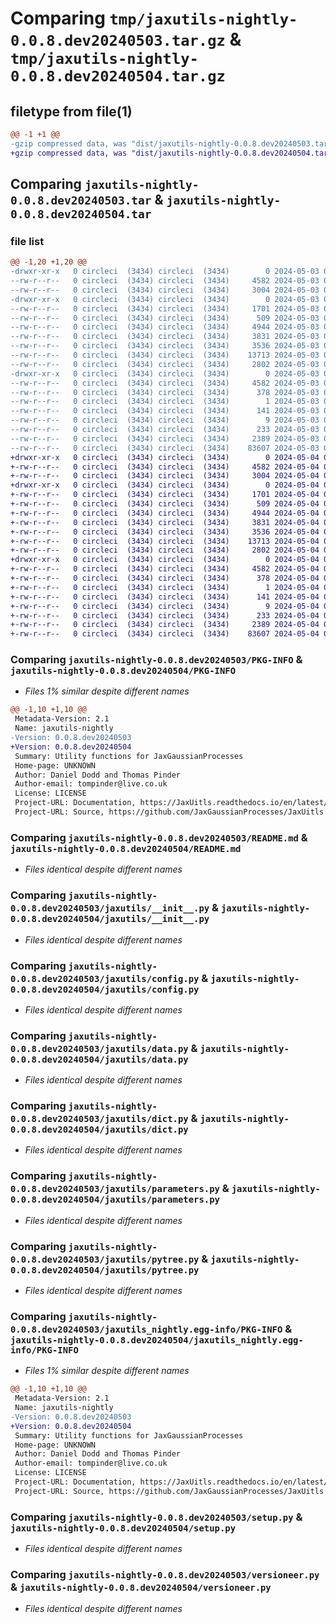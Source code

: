 # Comparing `tmp/jaxutils-nightly-0.0.8.dev20240503.tar.gz` & `tmp/jaxutils-nightly-0.0.8.dev20240504.tar.gz`

## filetype from file(1)

```diff
@@ -1 +1 @@
-gzip compressed data, was "dist/jaxutils-nightly-0.0.8.dev20240503.tar", last modified: Fri May  3 00:06:46 2024, max compression
+gzip compressed data, was "dist/jaxutils-nightly-0.0.8.dev20240504.tar", last modified: Sat May  4 00:06:49 2024, max compression
```

## Comparing `jaxutils-nightly-0.0.8.dev20240503.tar` & `jaxutils-nightly-0.0.8.dev20240504.tar`

### file list

```diff
@@ -1,20 +1,20 @@
-drwxr-xr-x   0 circleci  (3434) circleci  (3434)        0 2024-05-03 00:06:46.563014 jaxutils-nightly-0.0.8.dev20240503/
--rw-r--r--   0 circleci  (3434) circleci  (3434)     4582 2024-05-03 00:06:46.563014 jaxutils-nightly-0.0.8.dev20240503/PKG-INFO
--rw-r--r--   0 circleci  (3434) circleci  (3434)     3004 2024-05-03 00:06:39.000000 jaxutils-nightly-0.0.8.dev20240503/README.md
-drwxr-xr-x   0 circleci  (3434) circleci  (3434)        0 2024-05-03 00:06:46.563014 jaxutils-nightly-0.0.8.dev20240503/jaxutils/
--rw-r--r--   0 circleci  (3434) circleci  (3434)     1701 2024-05-03 00:06:39.000000 jaxutils-nightly-0.0.8.dev20240503/jaxutils/__init__.py
--rw-r--r--   0 circleci  (3434) circleci  (3434)      509 2024-05-03 00:06:46.563014 jaxutils-nightly-0.0.8.dev20240503/jaxutils/_version.py
--rw-r--r--   0 circleci  (3434) circleci  (3434)     4944 2024-05-03 00:06:39.000000 jaxutils-nightly-0.0.8.dev20240503/jaxutils/config.py
--rw-r--r--   0 circleci  (3434) circleci  (3434)     3831 2024-05-03 00:06:39.000000 jaxutils-nightly-0.0.8.dev20240503/jaxutils/data.py
--rw-r--r--   0 circleci  (3434) circleci  (3434)     3536 2024-05-03 00:06:39.000000 jaxutils-nightly-0.0.8.dev20240503/jaxutils/dict.py
--rw-r--r--   0 circleci  (3434) circleci  (3434)    13713 2024-05-03 00:06:39.000000 jaxutils-nightly-0.0.8.dev20240503/jaxutils/parameters.py
--rw-r--r--   0 circleci  (3434) circleci  (3434)     2802 2024-05-03 00:06:39.000000 jaxutils-nightly-0.0.8.dev20240503/jaxutils/pytree.py
-drwxr-xr-x   0 circleci  (3434) circleci  (3434)        0 2024-05-03 00:06:46.563014 jaxutils-nightly-0.0.8.dev20240503/jaxutils_nightly.egg-info/
--rw-r--r--   0 circleci  (3434) circleci  (3434)     4582 2024-05-03 00:06:46.000000 jaxutils-nightly-0.0.8.dev20240503/jaxutils_nightly.egg-info/PKG-INFO
--rw-r--r--   0 circleci  (3434) circleci  (3434)      378 2024-05-03 00:06:46.000000 jaxutils-nightly-0.0.8.dev20240503/jaxutils_nightly.egg-info/SOURCES.txt
--rw-r--r--   0 circleci  (3434) circleci  (3434)        1 2024-05-03 00:06:46.000000 jaxutils-nightly-0.0.8.dev20240503/jaxutils_nightly.egg-info/dependency_links.txt
--rw-r--r--   0 circleci  (3434) circleci  (3434)      141 2024-05-03 00:06:46.000000 jaxutils-nightly-0.0.8.dev20240503/jaxutils_nightly.egg-info/requires.txt
--rw-r--r--   0 circleci  (3434) circleci  (3434)        9 2024-05-03 00:06:46.000000 jaxutils-nightly-0.0.8.dev20240503/jaxutils_nightly.egg-info/top_level.txt
--rw-r--r--   0 circleci  (3434) circleci  (3434)      233 2024-05-03 00:06:46.563014 jaxutils-nightly-0.0.8.dev20240503/setup.cfg
--rw-r--r--   0 circleci  (3434) circleci  (3434)     2389 2024-05-03 00:06:39.000000 jaxutils-nightly-0.0.8.dev20240503/setup.py
--rw-r--r--   0 circleci  (3434) circleci  (3434)    83607 2024-05-03 00:06:39.000000 jaxutils-nightly-0.0.8.dev20240503/versioneer.py
+drwxr-xr-x   0 circleci  (3434) circleci  (3434)        0 2024-05-04 00:06:49.257333 jaxutils-nightly-0.0.8.dev20240504/
+-rw-r--r--   0 circleci  (3434) circleci  (3434)     4582 2024-05-04 00:06:49.257333 jaxutils-nightly-0.0.8.dev20240504/PKG-INFO
+-rw-r--r--   0 circleci  (3434) circleci  (3434)     3004 2024-05-04 00:06:42.000000 jaxutils-nightly-0.0.8.dev20240504/README.md
+drwxr-xr-x   0 circleci  (3434) circleci  (3434)        0 2024-05-04 00:06:49.257333 jaxutils-nightly-0.0.8.dev20240504/jaxutils/
+-rw-r--r--   0 circleci  (3434) circleci  (3434)     1701 2024-05-04 00:06:42.000000 jaxutils-nightly-0.0.8.dev20240504/jaxutils/__init__.py
+-rw-r--r--   0 circleci  (3434) circleci  (3434)      509 2024-05-04 00:06:49.257333 jaxutils-nightly-0.0.8.dev20240504/jaxutils/_version.py
+-rw-r--r--   0 circleci  (3434) circleci  (3434)     4944 2024-05-04 00:06:42.000000 jaxutils-nightly-0.0.8.dev20240504/jaxutils/config.py
+-rw-r--r--   0 circleci  (3434) circleci  (3434)     3831 2024-05-04 00:06:42.000000 jaxutils-nightly-0.0.8.dev20240504/jaxutils/data.py
+-rw-r--r--   0 circleci  (3434) circleci  (3434)     3536 2024-05-04 00:06:42.000000 jaxutils-nightly-0.0.8.dev20240504/jaxutils/dict.py
+-rw-r--r--   0 circleci  (3434) circleci  (3434)    13713 2024-05-04 00:06:42.000000 jaxutils-nightly-0.0.8.dev20240504/jaxutils/parameters.py
+-rw-r--r--   0 circleci  (3434) circleci  (3434)     2802 2024-05-04 00:06:42.000000 jaxutils-nightly-0.0.8.dev20240504/jaxutils/pytree.py
+drwxr-xr-x   0 circleci  (3434) circleci  (3434)        0 2024-05-04 00:06:49.257333 jaxutils-nightly-0.0.8.dev20240504/jaxutils_nightly.egg-info/
+-rw-r--r--   0 circleci  (3434) circleci  (3434)     4582 2024-05-04 00:06:49.000000 jaxutils-nightly-0.0.8.dev20240504/jaxutils_nightly.egg-info/PKG-INFO
+-rw-r--r--   0 circleci  (3434) circleci  (3434)      378 2024-05-04 00:06:49.000000 jaxutils-nightly-0.0.8.dev20240504/jaxutils_nightly.egg-info/SOURCES.txt
+-rw-r--r--   0 circleci  (3434) circleci  (3434)        1 2024-05-04 00:06:49.000000 jaxutils-nightly-0.0.8.dev20240504/jaxutils_nightly.egg-info/dependency_links.txt
+-rw-r--r--   0 circleci  (3434) circleci  (3434)      141 2024-05-04 00:06:49.000000 jaxutils-nightly-0.0.8.dev20240504/jaxutils_nightly.egg-info/requires.txt
+-rw-r--r--   0 circleci  (3434) circleci  (3434)        9 2024-05-04 00:06:49.000000 jaxutils-nightly-0.0.8.dev20240504/jaxutils_nightly.egg-info/top_level.txt
+-rw-r--r--   0 circleci  (3434) circleci  (3434)      233 2024-05-04 00:06:49.257333 jaxutils-nightly-0.0.8.dev20240504/setup.cfg
+-rw-r--r--   0 circleci  (3434) circleci  (3434)     2389 2024-05-04 00:06:42.000000 jaxutils-nightly-0.0.8.dev20240504/setup.py
+-rw-r--r--   0 circleci  (3434) circleci  (3434)    83607 2024-05-04 00:06:42.000000 jaxutils-nightly-0.0.8.dev20240504/versioneer.py
```

### Comparing `jaxutils-nightly-0.0.8.dev20240503/PKG-INFO` & `jaxutils-nightly-0.0.8.dev20240504/PKG-INFO`

 * *Files 1% similar despite different names*

```diff
@@ -1,10 +1,10 @@
 Metadata-Version: 2.1
 Name: jaxutils-nightly
-Version: 0.0.8.dev20240503
+Version: 0.0.8.dev20240504
 Summary: Utility functions for JaxGaussianProcesses
 Home-page: UNKNOWN
 Author: Daniel Dodd and Thomas Pinder
 Author-email: tompinder@live.co.uk
 License: LICENSE
 Project-URL: Documentation, https://JaxUitls.readthedocs.io/en/latest/
 Project-URL: Source, https://github.com/JaxGaussianProcesses/JaxUitls
```

### Comparing `jaxutils-nightly-0.0.8.dev20240503/README.md` & `jaxutils-nightly-0.0.8.dev20240504/README.md`

 * *Files identical despite different names*

### Comparing `jaxutils-nightly-0.0.8.dev20240503/jaxutils/__init__.py` & `jaxutils-nightly-0.0.8.dev20240504/jaxutils/__init__.py`

 * *Files identical despite different names*

### Comparing `jaxutils-nightly-0.0.8.dev20240503/jaxutils/config.py` & `jaxutils-nightly-0.0.8.dev20240504/jaxutils/config.py`

 * *Files identical despite different names*

### Comparing `jaxutils-nightly-0.0.8.dev20240503/jaxutils/data.py` & `jaxutils-nightly-0.0.8.dev20240504/jaxutils/data.py`

 * *Files identical despite different names*

### Comparing `jaxutils-nightly-0.0.8.dev20240503/jaxutils/dict.py` & `jaxutils-nightly-0.0.8.dev20240504/jaxutils/dict.py`

 * *Files identical despite different names*

### Comparing `jaxutils-nightly-0.0.8.dev20240503/jaxutils/parameters.py` & `jaxutils-nightly-0.0.8.dev20240504/jaxutils/parameters.py`

 * *Files identical despite different names*

### Comparing `jaxutils-nightly-0.0.8.dev20240503/jaxutils/pytree.py` & `jaxutils-nightly-0.0.8.dev20240504/jaxutils/pytree.py`

 * *Files identical despite different names*

### Comparing `jaxutils-nightly-0.0.8.dev20240503/jaxutils_nightly.egg-info/PKG-INFO` & `jaxutils-nightly-0.0.8.dev20240504/jaxutils_nightly.egg-info/PKG-INFO`

 * *Files 1% similar despite different names*

```diff
@@ -1,10 +1,10 @@
 Metadata-Version: 2.1
 Name: jaxutils-nightly
-Version: 0.0.8.dev20240503
+Version: 0.0.8.dev20240504
 Summary: Utility functions for JaxGaussianProcesses
 Home-page: UNKNOWN
 Author: Daniel Dodd and Thomas Pinder
 Author-email: tompinder@live.co.uk
 License: LICENSE
 Project-URL: Documentation, https://JaxUitls.readthedocs.io/en/latest/
 Project-URL: Source, https://github.com/JaxGaussianProcesses/JaxUitls
```

### Comparing `jaxutils-nightly-0.0.8.dev20240503/setup.py` & `jaxutils-nightly-0.0.8.dev20240504/setup.py`

 * *Files identical despite different names*

### Comparing `jaxutils-nightly-0.0.8.dev20240503/versioneer.py` & `jaxutils-nightly-0.0.8.dev20240504/versioneer.py`

 * *Files identical despite different names*

